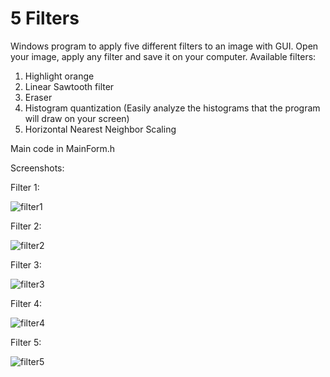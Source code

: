 # 5 Filters
Windows program to apply five different filters to an image with GUI.
Open your image, apply any filter and save it on your computer. Available filters:
1) Highlight orange 
2) Linear Sawtooth filter 
3) Eraser 
4) Histogram quantization (Easily analyze the histograms that the program will draw on your screen) 
5) Horizontal Nearest Neighbor Scaling

Main code in MainForm.h

Screenshots:

  Filter 1:
  
![filter1](https://user-images.githubusercontent.com/37930588/179541283-45391ca5-9173-4d95-9b11-da21977c0934.PNG)

  Filter 2:
  
  ![filter2](https://user-images.githubusercontent.com/37930588/179542312-47db8034-306a-43cd-9d49-05ea544c5542.PNG)

  Filter 3:
  
  ![filter3](https://user-images.githubusercontent.com/37930588/179542326-15ceefb3-1e35-4873-98d4-c115c94d0304.PNG)

  Filter 4:
  
  ![filter4](https://user-images.githubusercontent.com/37930588/179542335-814dc9e8-4b11-4f53-987d-59a1bfb47127.PNG)

  Filter 5:
  
  ![filter5](https://user-images.githubusercontent.com/37930588/179542342-7d0393f0-e8a2-4a92-b986-5d66e02d065a.PNG)
